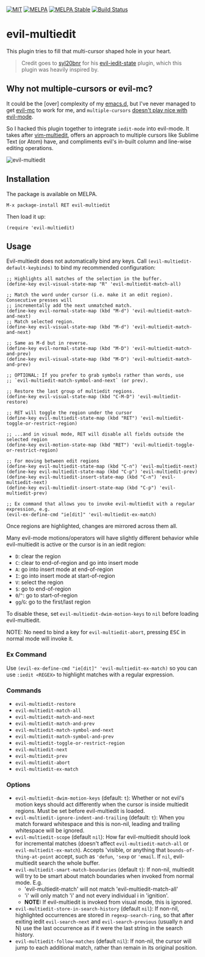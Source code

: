 [![MIT](https://img.shields.io/badge/license-MIT-green.svg)](./LICENSE)
[![MELPA](http://melpa.org/packages/evil-multiedit-badge.svg)](http://melpa.org/#/evil-multiedit)
[![MELPA Stable](http://stable.melpa.org/packages/evil-multiedit-badge.svg)](http://stable.melpa.org/#/evil-multiedit)
[![Build Status](https://travis-ci.org/hlissner/evil-multiedit.png?branch=master)](https://travis-ci.org/hlissner/evil-multiedit)

# evil-multiedit

This plugin tries to fill that multi-cursor shaped hole in your heart.

> Credit goes to [syl20bnr] for his [evil-iedit-state] plugin, which this plugin
> was heavily inspired by.

## Why not multiple-cursors or evil-mc?

It could be the [over] complexity of my [emacs.d], but I've never managed to get
[evil-mc] to work for me, and `multiple-cursors`
[doesn't play nice with evil-mode](https://github.com/magnars/multiple-cursors.el/issues/17).

So I hacked this plugin together to integrate `iedit-mode` into evil-mode. It
takes after [vim-multiedit], offers an approach to multiple cursors like Sublime
Text (or Atom) have, and compliments evil's in-built column and line-wise
editing operations.

![evil-multiedit](../screenshots/main.gif?raw=true)

## Installation

The package is available on MELPA.

`M-x package-install RET evil-multiedit`

Then load it up:

`(require 'evil-multiedit)`

## Usage

Evil-multiedit does not automatically bind any keys. Call
`(evil-multiedit-default-keybinds)` to bind my recommended configuration:

```elisp
;; Highlights all matches of the selection in the buffer.
(define-key evil-visual-state-map "R" 'evil-multiedit-match-all)

;; Match the word under cursor (i.e. make it an edit region). Consecutive presses will
;; incrementally add the next unmatched match.
(define-key evil-normal-state-map (kbd "M-d") 'evil-multiedit-match-and-next)
;; Match selected region.
(define-key evil-visual-state-map (kbd "M-d") 'evil-multiedit-match-and-next)

;; Same as M-d but in reverse.
(define-key evil-normal-state-map (kbd "M-D") 'evil-multiedit-match-and-prev)
(define-key evil-visual-state-map (kbd "M-D") 'evil-multiedit-match-and-prev)

;; OPTIONAL: If you prefer to grab symbols rather than words, use
;; `evil-multiedit-match-symbol-and-next` (or prev).

;; Restore the last group of multiedit regions.
(define-key evil-visual-state-map (kbd "C-M-D") 'evil-multiedit-restore)

;; RET will toggle the region under the cursor
(define-key evil-multiedit-state-map (kbd "RET") 'evil-multiedit-toggle-or-restrict-region)

;; ...and in visual mode, RET will disable all fields outside the selected region
(define-key evil-motion-state-map (kbd "RET") 'evil-multiedit-toggle-or-restrict-region)

;; For moving between edit regions
(define-key evil-multiedit-state-map (kbd "C-n") 'evil-multiedit-next)
(define-key evil-multiedit-state-map (kbd "C-p") 'evil-multiedit-prev)
(define-key evil-multiedit-insert-state-map (kbd "C-n") 'evil-multiedit-next)
(define-key evil-multiedit-insert-state-map (kbd "C-p") 'evil-multiedit-prev)

;; Ex command that allows you to invoke evil-multiedit with a regular expression, e.g.
(evil-ex-define-cmd "ie[dit]" 'evil-multiedit-ex-match)
```

Once regions are highlighted, changes are mirrored across them all.

Many evil-mode motions/operators will have slightly different behavior while
evil-multiedit is active or the cursor is in an iedit region:

* `D`: clear the region
* `C`: clear to end-of-region and go into insert mode
* `A`: go into insert mode at end-of-region
* `I`: go into insert mode at start-of-region
* `V`: select the region
* `$`: go to end-of-region
* `0`/`^`: go to start-of-region
* `gg`/`G`: go to the first/last region

To disable these, set `evil-multiedit-dwim-motion-keys` to `nil` before loading
evil-multiedit.

NOTE: No need to bind a key for `evil-multiedit-abort`, pressing <kbd>ESC</kbd> in normal
mode will invoke it.

### Ex Command

Use `(evil-ex-define-cmd "ie[dit]" 'evil-multiedit-ex-match)` so you can use
`:iedit <REGEX>` to highlight matches with a regular expression.

### Commands

* `evil-multiedit-restore`
* `evil-multiedit-match-all`
* `evil-multiedit-match-and-next`
* `evil-multiedit-match-and-prev`
* `evil-multiedit-match-symbol-and-next`
* `evil-multiedit-match-symbol-and-prev`
* `evil-multiedit-toggle-or-restrict-region`
* `evil-multiedit-next`
* `evil-multiedit-prev`
* `evil-multiedit-abort`
* `evil-multiedit-ex-match`

### Options

* `evil-multiedit-dwim-motion-keys` (default: `t`): Whether or not evil's motion
  keys should act differently when the cursor is inside multiedit regions. Must
  be set before evil-multiedit is loaded.
* `evil-multiedit-ignore-indent-and-trailing` (default: `t`): When you match
  forward whitespace and this is non-nil, leading and trailing whitespace will
  be ignored.
* `evil-multiedit-scope` (default `nil`): How far evil-multiedit should look for
  incremental matches (doesn't affect `evil-multiedit-match-all` or
  `evil-multiedit-ex-match`). Accepts 'visible, or anything that
  `bounds-of-thing-at-point` accept, such as `'defun`, `'sexp` or `'email`. If `nil`,
  evil-multiedit search the whole buffer.
* `evil-multiedit-smart-match-boundaries` (default `t`): If non-nil, multiedit
  will try to be smart about match boundaries when invoked from normal mode.
  E.g.
  + 'evil-multiedit-match' will not match 'evil-multiedit-match-all'
  + 'i' will only match 'i' and not every individual i in 'ignition'.
  * **NOTE:** If evil-multiedit is invoked from visual mode, this is ignored.
* `evil-multiedit-store-in-search-history` (default `nil`): If non-nil,
  highlighted occurrences are stored in `regexp-search-ring`, so that after
  exiting iedit `evil-search-next` and `evil-search-previous` (usually n and N)
  use the last occurrence as if it were the last string in the search history.
* `evil-multiedit-follow-matches` (default `nil`): If non-nil, the
  cursor will jump to each additional match, rather than remain in its
  original position.


[evil-mode]: https://bitbucket.org/lyro/evil/wiki/Home
[vim-multiedit]: https://github.com/hlissner/vim-multiedit
[syl20bnr]: https://github.com/syl20bnr
[evil-iedit-state]: https://github.com/syl20bnr/evil-iedit-state
[emacs.d]: https://github.com/hlissner/.emacs.d
[evil-mc]: https://github.com/gabesoft/evil-mc
